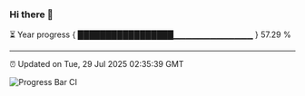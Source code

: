 ### Hi there 👋

⏳ Year progress { █████████████████▁▁▁▁▁▁▁▁▁▁▁▁▁ } 57.29 %

---

⏰ Updated on Tue, 29 Jul 2025 02:35:39 GMT

![Progress Bar CI](https://github.com/DhruviPatel157/GitHub-Actions-Demo/workflows/Progress%20Bar%20CI/badge.svg)
